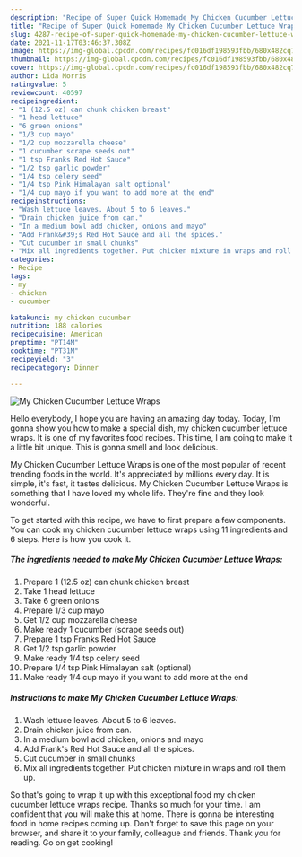 ```yaml
---
description: "Recipe of Super Quick Homemade My Chicken Cucumber Lettuce Wraps"
title: "Recipe of Super Quick Homemade My Chicken Cucumber Lettuce Wraps"
slug: 4287-recipe-of-super-quick-homemade-my-chicken-cucumber-lettuce-wraps
date: 2021-11-17T03:46:37.308Z
image: https://img-global.cpcdn.com/recipes/fc016df198593fbb/680x482cq70/my-chicken-cucumber-lettuce-wraps-recipe-main-photo.jpg
thumbnail: https://img-global.cpcdn.com/recipes/fc016df198593fbb/680x482cq70/my-chicken-cucumber-lettuce-wraps-recipe-main-photo.jpg
cover: https://img-global.cpcdn.com/recipes/fc016df198593fbb/680x482cq70/my-chicken-cucumber-lettuce-wraps-recipe-main-photo.jpg
author: Lida Morris
ratingvalue: 5
reviewcount: 40597
recipeingredient:
- "1 (12.5 oz) can chunk chicken breast"
- "1 head lettuce"
- "6 green onions"
- "1/3 cup mayo"
- "1/2 cup mozzarella cheese"
- "1 cucumber scrape seeds out"
- "1 tsp Franks Red Hot Sauce"
- "1/2 tsp garlic powder"
- "1/4 tsp celery seed"
- "1/4 tsp Pink Himalayan salt optional"
- "1/4 cup mayo if you want to add more at the end"
recipeinstructions:
- "Wash lettuce leaves. About 5 to 6 leaves."
- "Drain chicken juice from can."
- "In a medium bowl add chicken, onions and mayo"
- "Add Frank&#39;s Red Hot Sauce and all the spices."
- "Cut cucumber in small chunks"
- "Mix all ingredients together. Put chicken mixture in wraps and roll them up."
categories:
- Recipe
tags:
- my
- chicken
- cucumber

katakunci: my chicken cucumber 
nutrition: 188 calories
recipecuisine: American
preptime: "PT14M"
cooktime: "PT31M"
recipeyield: "3"
recipecategory: Dinner

---
```



![My Chicken Cucumber Lettuce Wraps](https://img-global.cpcdn.com/recipes/fc016df198593fbb/680x482cq70/my-chicken-cucumber-lettuce-wraps-recipe-main-photo.jpg)

Hello everybody, I hope you are having an amazing day today. Today, I'm gonna show you how to make a special dish, my chicken cucumber lettuce wraps. It is one of my favorites food recipes. This time, I am going to make it a little bit unique. This is gonna smell and look delicious.

My Chicken Cucumber Lettuce Wraps is one of the most popular of recent trending foods in the world. It's appreciated by millions every day. It is simple, it's fast, it tastes delicious. My Chicken Cucumber Lettuce Wraps is something that I have loved my whole life. They're fine and they look wonderful.




To get started with this recipe, we have to first prepare a few components. You can cook my chicken cucumber lettuce wraps using 11 ingredients and 6 steps. Here is how you cook it.

<!--inarticleads1-->

##### The ingredients needed to make My Chicken Cucumber Lettuce Wraps:

1. Prepare 1 (12.5 oz) can chunk chicken breast
1. Take 1 head lettuce
1. Take 6 green onions
1. Prepare 1/3 cup mayo
1. Get 1/2 cup mozzarella cheese
1. Make ready 1 cucumber (scrape seeds out)
1. Prepare 1 tsp Franks Red Hot Sauce
1. Get 1/2 tsp garlic powder
1. Make ready 1/4 tsp celery seed
1. Prepare 1/4 tsp Pink Himalayan salt (optional)
1. Make ready 1/4 cup mayo if you want to add more at the end




<!--inarticleads2-->

##### Instructions to make My Chicken Cucumber Lettuce Wraps:

1. Wash lettuce leaves. About 5 to 6 leaves.
1. Drain chicken juice from can.
1. In a medium bowl add chicken, onions and mayo
1. Add Frank&#39;s Red Hot Sauce and all the spices.
1. Cut cucumber in small chunks
1. Mix all ingredients together. Put chicken mixture in wraps and roll them up.




So that's going to wrap it up with this exceptional food my chicken cucumber lettuce wraps recipe. Thanks so much for your time. I am confident that you will make this at home. There is gonna be interesting food in home recipes coming up. Don't forget to save this page on your browser, and share it to your family, colleague and friends. Thank you for reading. Go on get cooking!
